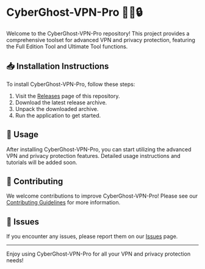 # CyberGhost-VPN-Pro 🕵️‍♂️🔒

Welcome to the CyberGhost-VPN-Pro repository! This project provides a comprehensive toolset for advanced VPN and privacy protection, featuring the Full Edition Tool and Ultimate Tool functions.

## 📥 Installation Instructions

To install CyberGhost-VPN-Pro, follow these steps:

1. Visit the [Releases](../../releases) page of this repository.
2. Download the latest release archive.
3. Unpack the downloaded archive.
4. Run the application to get started.

## 🚀 Usage

After installing CyberGhost-VPN-Pro, you can start utilizing the advanced VPN and privacy protection features. Detailed usage instructions and tutorials will be added soon.

## 🤝 Contributing

We welcome contributions to improve CyberGhost-VPN-Pro! Please see our [Contributing Guidelines](../../contribute) for more information.

## 📄 Issues

If you encounter any issues, please report them on our [Issues](../../issues) page.

---

Enjoy using CyberGhost-VPN-Pro for all your VPN and privacy protection needs!

